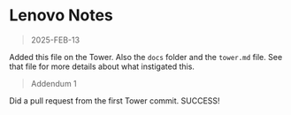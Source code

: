 
# Lenovo Notes

> 2025-FEB-13

Added this file on the Tower. Also the `docs` folder and
the `tower.md` file. See that file for more details about
what instigated this.

> Addendum 1

Did a pull request from the first Tower commit. SUCCESS!

